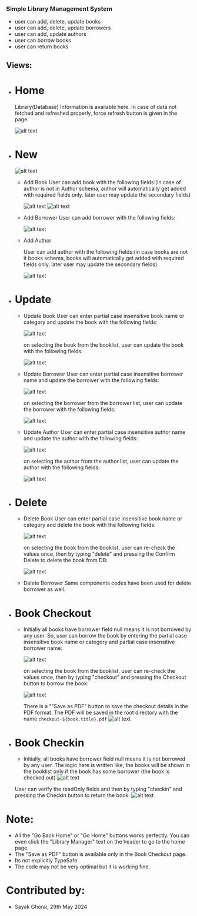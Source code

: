 ### Simple Library Management System
- user can add, delete, update books
- user can add, delete, update borrowers
- user can add, update authors
- user can borrow books
- user can return books


## Views:
- # Home
    Library(Database) Information is available here. In case of data not fetched and refreshed properly, force refresh button is given in the page.

    ![alt text](DemoPreview/image.png)


- # New

    ![alt text](DemoPreview/image-1.png)
    
    - Add Book
        User can add book with the following fields:(in case of author is not in Author schema, author will automatically get added with required fields only. later user may update the secondary fields)

        ![alt text](DemoPreview/image-5.png)
        ![alt text](DemoPreview/image-6.png)

    - Add Borrower
        User can add borrower with the following fields:

        ![alt text](DemoPreview/image-7.png)

    - Add Author

        User can add author with the following fields:(in case books are not it books schema, books will automatically get added with required fields only. later user may update the secondary fields)

        ![alt text](DemoPreview/image-8.png)


- # Update
    - Update Book
        User can enter partial case insensitive book name or category and update the book with the following fields:

        ![alt text](DemoPreview/image-9.png)

        on selecting the book from the booklist, user can update the book with the following fields:

        ![alt text](DemoPreview/image-10.png)

    - Update Borrower
        User can enter partial case insensitive borrower name and update the borrower with the following fields:

        ![alt text](DemoPreview/image-11.png)

        on selecting the borrower from the borrower list, user can update the borrower with the following fields:

        ![alt text](DemoPreview/image-12.png)

    - Update Author
        User can enter partial case insensitive author name and update the author with the following fields:

        ![alt text](DemoPreview/image-13.png)

        on selecting the author from the author list, user can update the author with the following fields:

        ![alt text](DemoPreview/image-14.png)

- # Delete
    - Delete Book
        User can enter partial case insensitive book name or category and delete the book with the following fields:

        ![alt text](DemoPreview/image-16.png)

        on selecting the book from the booklist, user can re-check the values once, then by typing "delete" and pressing the Confirm Delete to delete the book from DB:

        ![alt text](DemoPreview/image-15.png)

    - Delete Borrower
        Same components codes have been used for delete borrower as well.

- # Book Checkout
    - Initially all books have borrower field null means it is not borrowed by any user. So, user can borrow the book by entering the partial case insensitive book name or category and partial case insensitive borrower name:

        ![alt text](DemoPreview/image-17.png)

        on selecting the book from the booklist, user can re-check the values once, then by typing "checkout" and pressing the Checkout button to borrow the book:

        ![alt text](DemoPreview/image-18.png)

        There is a ""Save as PDF" button to save the checkout details in the PDF format. The PDF will be saved in the root directory with the name `checkout-${book.title}.pdf`
        ![alt text](DemoPreview/image-19.png)

- # Book Checkin
    - Initially, all books have borrower field null means it is not borrowed by any user. The logic here is written like, the books will be shown in the booklist only if the book has some borrower (the book is checked out)
    ![alt text](DemoPreview/image-20.png)

    User can verify the readOnly fields and then by typing "checkin" and pressing the Checkin button to return the book:
    ![alt text](DemoPreview/image-21.png)


# Note:
 - All the "Go Back Home" or "Go Home" buttons works perfectly. You can even click the "Library Manager" text on the header to go to the home page.
 - The "Save as PDF" button is available only in the Book Checkout page.
 - Its not explicitly TypeSafe
 - The code may not be very optimal but it is working fine.


# Contributed by:
 - Sayak Ghorai, 29th May 2024 